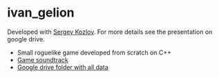 # ivan_gelion
Developed with [Sergey Kozlov](https://github.com/gaydever228). For more details see the presentation on google drive.

* Small roguelike game developed from scratch on C++
* [Game soundtrack](https://drive.google.com/drive/folders/1hCSDIdKPw0iiXMtkSBvrR4-8JCYyFkvc?usp=sharing)
* [Google drive folder with all data](https://drive.google.com/drive/folders/1Pfs9gCerwy9Wie-tbbQDAeJr6rxCEKId?usp=sharing)
